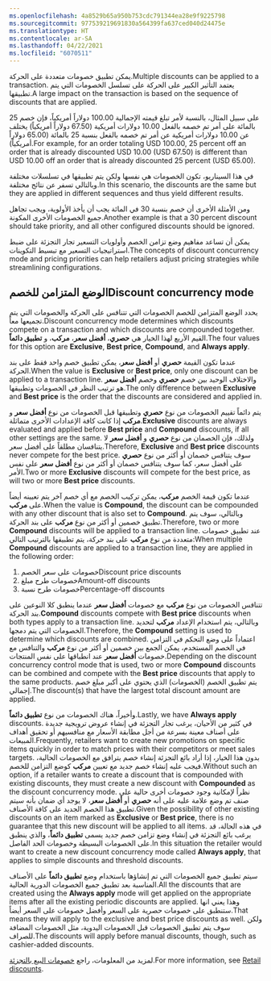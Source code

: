 ```yaml
---
ms.openlocfilehash: 4a8529b65a950b753cdc791344ea28e9f9225798
ms.sourcegitcommit: 977539219691830a564399fa637ced040d24475e
ms.translationtype: HT
ms.contentlocale: ar-SA
ms.lasthandoff: 04/22/2021
ms.locfileid: "6070511"
---
```

<span data-ttu-id="7f35e-101">يمكن تطبيق خصومات متعددة على الحركة.</span><span class="sxs-lookup"><span data-stu-id="7f35e-101">Multiple discounts can be applied to a transaction.</span></span> <span data-ttu-id="7f35e-102">يعتمد التأثير الكبير على الحركة على تسلسل الخصومات التي يتم تطبيقها.</span><span class="sxs-lookup"><span data-stu-id="7f35e-102">A large impact on the transaction is based on the sequence of discounts that are applied.</span></span> 

<span data-ttu-id="7f35e-103">على سبيل المثال، بالنسبة لأمر تبلغ قيمته الإجمالية 100.00 دولاراً أمريكياً، فإن خصم 25 بالمائة على أمر تم خصمه بالفعل 10.00 دولارات أمريكية (67.50 دولاراً أمريكياً) يختلف عن 10.00 دولارات أمريكية عن أمر تم خصمه بالفعل بنسبة 25 بالمائة (65.00 دولاراً أمريكياً).</span><span class="sxs-lookup"><span data-stu-id="7f35e-103">For example, for an order totaling USD 100.00, 25 percent off an order that is already discounted USD 10.00 (USD 67.50) is different than USD 10.00 off an order that is already discounted 25 percent (USD 65.00).</span></span> 

<span data-ttu-id="7f35e-104">في هذا السيناريو، تكون الخصومات هي نفسها ولكن يتم تطبيقها في تسلسلات مختلفة وبالتالي تسفر عن نتائج مختلفة.</span><span class="sxs-lookup"><span data-stu-id="7f35e-104">In this scenario, the discounts are the same but they are applied in different sequences and thus yield different results.</span></span> 

<span data-ttu-id="7f35e-105">ومن الأمثلة الأخرى أن خصم بنسبة 30 في المائة يجب أن يأخذ الأولوية، ويجب تجاهل جميع الخصومات الأخرى المكونة.</span><span class="sxs-lookup"><span data-stu-id="7f35e-105">Another example is that a 30 percent discount should take priority, and all other configured discounts should be ignored.</span></span> 

<span data-ttu-id="7f35e-106">يمكن أن تساعد مفاهيم وضع تزامن الخصم وأولويات التسعير تجار التجزئة على ضبط استراتيجيات التسعير مع تبسيط التكوينات.</span><span class="sxs-lookup"><span data-stu-id="7f35e-106">The concepts of discount concurrency mode and pricing priorities can help retailers adjust pricing strategies while streamlining configurations.</span></span> 

## <a name="discount-concurrency-mode"></a><span data-ttu-id="7f35e-107">الوضع المتزامن للخصم</span><span class="sxs-lookup"><span data-stu-id="7f35e-107">Discount concurrency mode</span></span>

<span data-ttu-id="7f35e-108">يحدد الوضع المتزامن للخصم الخصومات التي تتنافس على الحركة والخصومات التي يتم تجميعها معاً.</span><span class="sxs-lookup"><span data-stu-id="7f35e-108">Discount concurrency mode determines which discounts compete on a transaction and which discounts are compounded together.</span></span> <span data-ttu-id="7f35e-109">القيم الأربع لهذا الخيار هي **حصري‬**، **أفضل سعر**، **مركب‬**، و **تطبيق دائماً**.</span><span class="sxs-lookup"><span data-stu-id="7f35e-109">The four values for this option are **Exclusive**, **Best price**, **Compound**, and **Always apply**.</span></span>

<span data-ttu-id="7f35e-110">عندما تكون القيمة **حصري** أو **أفضل سعر**، يمكن تطبيق خصم واحد فقط على بند الحركة.</span><span class="sxs-lookup"><span data-stu-id="7f35e-110">When the value is **Exclusive** or **Best price**, only one discount can be applied to a transaction line.</span></span> <span data-ttu-id="7f35e-111">والاختلاف الوحيد بين خصم **حصري** وخصم **أفضل سعر** هو ترتيب النظر في الخصومات وتطبيقها.</span><span class="sxs-lookup"><span data-stu-id="7f35e-111">The only difference between **Exclusive** and **Best price** is the order that the discounts are considered and applied in.</span></span> 

<span data-ttu-id="7f35e-112">يتم دائماً تقييم الخصومات من نوع **حصري** وتطبيقها قبل الخصومات من نوع **أفضل سعر** و **مركب** إذا كانت كافة الإعدادات الأخرى متماثلة.</span><span class="sxs-lookup"><span data-stu-id="7f35e-112">**Exclusive** discounts are always evaluated and applied before **Best price** and **Compound** discounts, if all other settings are the same.</span></span> <span data-ttu-id="7f35e-113">ولذلك، فإن الخصمان من نوع **حصري** و **أفضل سعر** لا يتنافسان مطلقاً على أفضل سعر.</span><span class="sxs-lookup"><span data-stu-id="7f35e-113">Therefore, **Exclusive** and **Best price** discounts never compete for the best price.</span></span> <span data-ttu-id="7f35e-114">سوف يتنافس خصمان أو أكثر من نوع **حصري** على أفضل سعر، كما سوف يتنافس خصمان أو أكثر من نوع **أفضل سعر** على نفس الأمر.</span><span class="sxs-lookup"><span data-stu-id="7f35e-114">Two or more **Exclusive** discounts will compete for the best price, as will two or more **Best price** discounts.</span></span>

<span data-ttu-id="7f35e-115">عندما تكون قيمة الخصم **مركب**، يمكن تركيب الخصم مع أي خصم آخر يتم تعيينه أيضاً على **مركب**.</span><span class="sxs-lookup"><span data-stu-id="7f35e-115">When the value is **Compound**, the discount can be compounded with any other discount that is also set to **Compound**.</span></span> <span data-ttu-id="7f35e-116">وبالتالي، سوف يتم تطبيق خصمين أو أكثر من نوع **مركب** على بند الحركة.</span><span class="sxs-lookup"><span data-stu-id="7f35e-116">Therefore, two or more **Compound** discounts will be applied to a transaction line.</span></span> <span data-ttu-id="7f35e-117">عند تطبيق خصومات متعددة من نوع **مركب** على بند حركة، يتم تطبيقها بالترتيب التالي:</span><span class="sxs-lookup"><span data-stu-id="7f35e-117">When multiple **Compound** discounts are applied to a transaction line, they are applied in the following order:</span></span>

1. <span data-ttu-id="7f35e-118">خصومات على سعر الخصم</span><span class="sxs-lookup"><span data-stu-id="7f35e-118">Discount price discounts</span></span>
1. <span data-ttu-id="7f35e-119">خصومات طرح مبلغ</span><span class="sxs-lookup"><span data-stu-id="7f35e-119">Amount-off discounts</span></span>
1. <span data-ttu-id="7f35e-120">خصومات طرح نسبة</span><span class="sxs-lookup"><span data-stu-id="7f35e-120">Percentage-off discounts</span></span>

<span data-ttu-id="7f35e-121">تتنافس الخصومات من نوع **مركب** مع خصومات **أفضل سعر** عندما ينطبق كلا النوعين على بند الحركة.</span><span class="sxs-lookup"><span data-stu-id="7f35e-121">**Compound** discounts compete with **Best price** discounts when both types apply to a transaction line.</span></span> <span data-ttu-id="7f35e-122">وبالتالي، يتم استخدام الإعداد **مركب** لتحديد الخصومات التي يتم دمجها.</span><span class="sxs-lookup"><span data-stu-id="7f35e-122">Therefore, the **Compound** setting is used to determine which discounts are combined.</span></span> <span data-ttu-id="7f35e-123">اعتماداً على وضع التحكم في التزامن في الخصم المستخدم، يمكن الجمع بين خصمين أو أكثر من نوع **مركب** والتنافس مع خصومات **أفضل سعر** عند انطباقها على نفس المنتجات.</span><span class="sxs-lookup"><span data-stu-id="7f35e-123">Depending on the discount concurrency control mode that is used, two or more **Compound** discounts can be combined and compete with the **Best price** discounts that apply to the same products.</span></span> <span data-ttu-id="7f35e-124">يتم تطبيق الخصم (الخصومات) الذي يحتوي على أكبر مبلغ خصم إجمالي.</span><span class="sxs-lookup"><span data-stu-id="7f35e-124">The discount(s) that have the largest total discount amount are applied.</span></span>

<span data-ttu-id="7f35e-125">وأخيراً، هناك الخصومات من نوع **تطبيق دائماً**.</span><span class="sxs-lookup"><span data-stu-id="7f35e-125">Lastly, we have **Always apply** discounts.</span></span> <span data-ttu-id="7f35e-126">في كثير من الأحيان، يرغب تجار التجزئة في إنشاء عروض ترويجية جديدة على أصناف معينة بسرعة من أجل مطابقة الأسعار مع منافسيهم أو تحقيق أهداف المبيعات.</span><span class="sxs-lookup"><span data-stu-id="7f35e-126">Frequently, retailers want to create new promotions on specific items quickly in order to match prices with their competitors or meet sales targets.</span></span> <span data-ttu-id="7f35e-127">بدون هذا الخيار، إذا أراد بائع التجزئة إنشاء خصم يترافق مع الخصومات الحالية، فيجب عليه إنشاء خصم جديد مع تعيين **مركب** كوضع التزامن للخصم.</span><span class="sxs-lookup"><span data-stu-id="7f35e-127">Without such an option, if a retailer wants to create a discount that is compounded with existing discounts, they must create a new discount with **Compounded** as the discount concurrency mode.</span></span> <span data-ttu-id="7f35e-128">نظراً لإمكانية وجود خصومات أخرى حالية على صنف تم وضع علامة عليه على أنه **حصري** أو **أفضل سعر**، لا يوجد أي ضمان بأنه سيتم تطبيق هذا الخصم الجديد على كافة الأصناف.</span><span class="sxs-lookup"><span data-stu-id="7f35e-128">Given the possibility of other existing discounts on an item marked as **Exclusive** or **Best price**, there is no guarantee that this new discount will be applied to all items.</span></span> <span data-ttu-id="7f35e-129">في هذه الحالة، قد يرغب بائع التجزئة في إنشاء وضع تزامن خصم جديد يسمى **تطبيق دائماً**، والذي ينطبق على الخصومات البسيطة وخصومات الحد الفاصل.</span><span class="sxs-lookup"><span data-stu-id="7f35e-129">In this situation the retailer would want to create a new discount concurrency mode called **Always apply**, that applies to simple discounts and threshold discounts.</span></span> 

<span data-ttu-id="7f35e-130">سيتم تطبيق جميع الخصومات التي تم إنشاؤها باستخدام وضع **تطبيق دائماً** على الأصناف المناسبة بعد تطبيق جميع الخصومات الدورية الحالية.</span><span class="sxs-lookup"><span data-stu-id="7f35e-130">All the discounts that are created using the **Always apply** mode will get applied on the appropriate items after all the existing periodic discounts are applied.</span></span> <span data-ttu-id="7f35e-131">وهذا يعني انها ستنطبق على خصومات حصرية على السعر وأفضل خصومات على السعر أيضاً.</span><span class="sxs-lookup"><span data-stu-id="7f35e-131">That means they will apply to the exclusive and best price discounts as well.</span></span> <span data-ttu-id="7f35e-132">ولكن سوف يتم تطبيق الخصومات قبل الخصومات اليدوية، مثل الخصومات المضافة للصراف.</span><span class="sxs-lookup"><span data-stu-id="7f35e-132">The discounts will apply before manual discounts, though, such as cashier-added discounts.</span></span> 


<span data-ttu-id="7f35e-133">لمزيد من المعلومات، راجع [خصومات البيع بالتجزئة](https://docs.microsoft.com/dynamics365/commerce/retail-discounts-overview/?azure-portal=true).</span><span class="sxs-lookup"><span data-stu-id="7f35e-133">For more information, see [Retail discounts](https://docs.microsoft.com/dynamics365/commerce/retail-discounts-overview/?azure-portal=true).</span></span>
